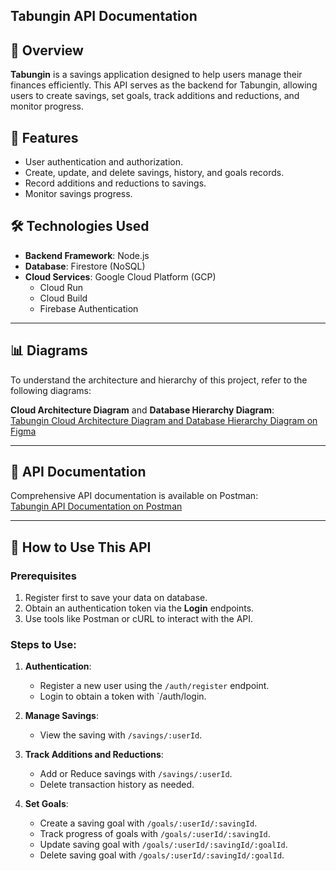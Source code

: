## Tabungin API Documentation

## 📖 Overview
**Tabungin** is a savings application designed to help users manage their finances efficiently. This API serves as the backend for Tabungin, allowing users to create savings, set goals, track additions and reductions, and monitor progress.

## 🚀 Features
- User authentication and authorization.
- Create, update, and delete savings, history, and goals records.
- Record additions and reductions to savings.
- Monitor savings progress.

## 🛠️ Technologies Used
- **Backend Framework**: Node.js
- **Database**: Firestore (NoSQL)
- **Cloud Services**: Google Cloud Platform (GCP)
  - Cloud Run
  - Cloud Build
  - Firebase Authentication

---

## 📊 Diagrams
To understand the architecture and hierarchy of this project, refer to the following diagrams:

**Cloud Architecture Diagram** and **Database Hierarchy Diagram**:  
[Tabungin Cloud Architecture Diagram and Database Hierarchy Diagram on Figma](https://www.figma.com/board/H3embkqn8caWyggV5a04P5/Tabungin-Architecture?node-id=0-1&t=nT9PWv92zcNxSLGW-1)

---

## 📡 API Documentation
Comprehensive API documentation is available on Postman:  
[Tabungin API Documentation on Postman](https://documenter.getpostman.com/view/39297796/2sAYBUEY3r)

---

## 📝 How to Use This API
### Prerequisites
1. Register first to save your data on database.
1. Obtain an authentication token via the **Login** endpoints.
2. Use tools like Postman or cURL to interact with the API.

### Steps to Use:
1. **Authentication**:
   - Register a new user using the `/auth/register` endpoint.
   - Login to obtain a token with `/auth/login.

2. **Manage Savings**:
   - View the saving with `/savings/:userId`.

3. **Track Additions and Reductions**:
   - Add or Reduce savings with `/savings/:userId`.
   - Delete transaction history as needed.

4. **Set Goals**:
   - Create a saving goal with `/goals/:userId/:savingId`.
   - Track progress of goals with `/goals/:userId/:savingId`.
   - Update saving goal with `/goals/:userId/:savingId/:goalId`.
   - Delete saving goal with `/goals/:userId/:savingId/:goalId`.
